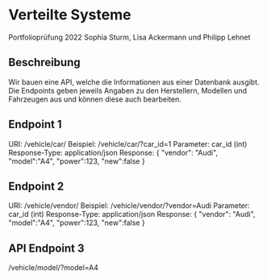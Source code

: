 # Verteilte Systeme
Portfolioprüfung 2022
Sophia Sturm, Lisa Ackermann und Philipp Lehnet

## Beschreibung
Wir bauen eine API, welche die Informationen aus einer Datenbank ausgibt. Die Endpoints geben jeweils Angaben zu den Herstellern, Modellen und Fahrzeugen aus und können diese auch bearbeiten.

## Endpoint 1

URI: /vehicle/car/
Beispiel: /vehicle/car/?car_id=1
Parameter: car_id (int)
Response-Type: application/json
Response:
{
  "vendor": "Audi",
  "model":"A4",
  "power":123,
  "new":false
}

## Endpoint 2
URI: /vehicle/vendor/
Beispiel: /vehicle/vendor/?vendor=Audi
Parameter: car_id (int)
Response-Type: application/json
Response:
{
  "vendor": "Audi",
  "model":"A4",
  "power":123,
  "new":false
}

## API Endpoint 3
/vehicle/model/?model=A4

